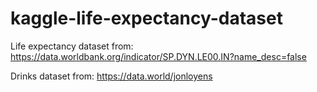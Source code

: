 # kaggle-life-expectancy-dataset

Life expectancy dataset from: 
https://data.worldbank.org/indicator/SP.DYN.LE00.IN?name_desc=false

Drinks dataset from:
https://data.world/jonloyens 
